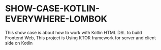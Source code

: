 # SHOW-CASE-KOTLIN-EVERYWHERE-LOMBOK
This show case is about how to work with Kotlin HTML DSL to build Frontend Web,
This project is Using KTOR framework for server and client side on Kotlin
